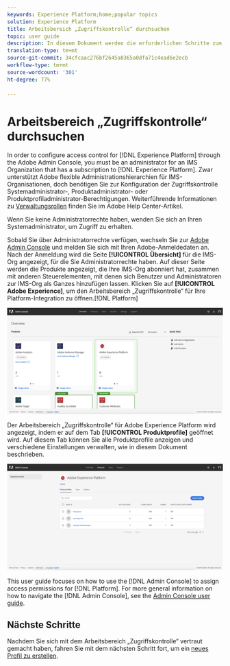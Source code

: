 ```yaml
---
keywords: Experience Platform;home;popular topics
solution: Experience Platform
title: Arbeitsbereich „Zugriffskontrolle“ durchsuchen
topic: user guide
description: In diesem Dokument werden die erforderlichen Schritte zum Durchsuchen des Arbeitsbereichs "Zugriffskontrolle"beschrieben. Um die Zugriffskontrolle für Experience Platform über die Adobe Admin Console zu konfigurieren, müssen Sie Administrator einer IMS-Organisation sein, die über ein Abonnement für Experience Platform verfügt.
translation-type: tm+mt
source-git-commit: 34cfcaac276bf2645a0365a0dfa71c4ead6e2ecb
workflow-type: tm+mt
source-wordcount: '301'
ht-degree: 77%

---
```



# Arbeitsbereich „Zugriffskontrolle“ durchsuchen

In order to configure access control for [!DNL Experience Platform] through the Adobe Admin Console, you must be an administrator for an IMS Organization that has a subscription to [!DNL Experience Platform]. Zwar unterstützt Adobe flexible Administrationshierarchien für IMS-Organisationen, doch benötigen Sie zur Konfiguration der Zugriffskontrolle Systemadministrator-, Produktadministrator- oder Produktprofiladministrator-Berechtigungen. Weiterführende Informationen zu [Verwaltungsrollen](https://helpx.adobe.com/de/enterprise/using/admin-roles.html) finden Sie im Adobe Help Center-Artikel.

Wenn Sie keine Administratorrechte haben, wenden Sie sich an Ihren Systemadministrator, um Zugriff zu erhalten.

Sobald Sie über Administratorrechte verfügen, wechseln Sie zur [Adobe Admin Console](https://adminconsole.adobe.com) und melden Sie sich mit Ihren Adobe-Anmeldedaten an. Nach der Anmeldung wird die Seite **[!UICONTROL Übersicht]** für die IMS-Org angezeigt, für die Sie Administratorrechte haben. Auf dieser Seite werden die Produkte angezeigt, die Ihre IMS-Org abonniert hat, zusammen mit anderen Steuerelementen, mit denen sich Benutzer und Administratoren zur IMS-Org als Ganzes hinzufügen lassen. Klicken Sie auf **[!UICONTROL Adobe Experience]**, um den Arbeitsbereich „Zugriffskontrolle“ für Ihre Platform-Integration zu öffnen.[!DNL Platform]

![overview-page](../images/overview-page.png)

Der Arbeitsbereich „Zugriffskontrolle“ für Adobe Experience Platform wird angezeigt, indem er auf dem Tab **[!UICONTROL Produktprofile]** geöffnet wird. Auf diesem Tab können Sie alle Produktprofile anzeigen und verschiedene Einstellungen verwalten, wie in diesem Dokument beschrieben.

![platform-access-control](../images/platform-access-control.png)

This user guide focuses on how to use the [!DNL Admin Console] to assign access permissions for [!DNL Platform]. For more general information on how to navigate the [!DNL Admin Console], see the [Admin Console user guide](https://helpx.adobe.com/de/enterprise/using/admin-console.html).

## Nächste Schritte

Nachdem Sie sich mit dem Arbeitsbereich „Zugriffskontrolle“ vertraut gemacht haben, fahren Sie mit dem nächsten Schritt fort, um ein [neues Profil zu erstellen](create-profile.md).